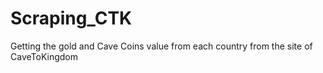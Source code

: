 # Scraping_CTK
Getting the gold and Cave Coins value from each country from the site of CaveToKingdom
